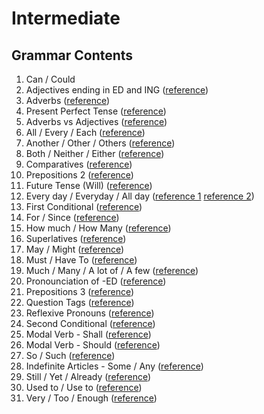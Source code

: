 # Intermediate

## Grammar Contents

1. Can / Could
2. Adjectives ending in ED and ING (<a href="https://www.grammar.cl/Notes/Adjectives_ED_ING.htm">reference</a>)
3. Adverbs (<a href="https://www.grammar.cl/Notes/Adverbs.htm">reference</a>)
4. Present Perfect Tense (<a href="https://www.grammar.cl/Present/Perfect_Tense.htm">reference</a>)
5. Adverbs vs Adjectives (<a href="https://www.grammar.cl/Notes/Adverbs_vs_Adjectives.htm">reference</a>)
6. All / Every / Each (<a href="https://www.grammar.cl/english/all-every-each.htm">reference</a>)
7. Another / Other / Others (<a href="https://www.grammar.cl/english/another-other-others.htm">reference</a>)
8. Both / Neither / Either (<a href="https://www.grammar.cl/english/both-either-neither.htm">reference</a>)
9. Comparatives (<a href="https://www.grammar.cl/Intermediate/Comparatives_Superlatives.htm">reference</a>)
10. Prepositions 2 (<a href="https://www.grammar.cl/Intermediate/Prepositions/List.htm">reference</a>)
11. Future Tense (Will) (<a href="https://www.grammar.cl/Notes/Future_Will.htm">reference</a>)
12. Every day / Everyday / All day (<a href="https://www.grammar.cl/english/every-day-everyday.htm">reference 1</a> <a href="https://www.grammar.cl/english/every-day-all-day.htm">reference 2</a>)
13. First Conditional (<a href="https://www.grammar.cl/english/first-conditional.htm">reference</a>)
14. For / Since (<a href="https://www.grammar.cl/Notes/For_Since.htm">reference</a>)
15. How much / How Many (<a href="https://www.grammar.cl/english/how-much-how-many.htm">reference</a>)
16. Superlatives (<a href="https://www.grammar.cl/Intermediate/Comparatives_Superlatives.htm">reference</a>)
17. May / Might (<a href="https://www.grammar.cl/english/may-might.htm">reference</a>)
18. Must / Have To (<a href="https://www.grammar.cl/english/must.htm">reference</a>)
19. Much / Many / A lot of / A few (<a href="https://www.grammar.cl/Notes/Much_Many_Lot_Few.htm">reference</a>)
20. Pronounciation of -ED (<a href="https://www.grammar.cl/english/pronunciation-ed.htm">reference</a>)
21. Prepositions 3 (<a href="https://www.grammar.cl/Intermediate/Prepositions/List.htm">reference</a>)
22. Question Tags (<a href="https://www.grammar.cl/Intermediate/Question_Tags.htm">reference</a>)
23. Reflexive Pronouns (<a href="https://www.grammar.cl/Notes/Reflexive_Pronouns.htm">reference</a>)
24. Second Conditional (<a href="https://www.grammar.cl/english/second-conditional.htm">reference</a>)
25. Modal Verb - Shall (<a href="https://www.grammar.cl/english/shall.htm">reference</a>)
26. Modal Verb - Should (<a href="https://www.grammar.cl/english/should.htm">reference</a>)
27. So / Such (<a href="https://www.grammar.cl/Notes/So-Such.htm">reference</a>)
28. Indefinite Articles - Some / Any (<a href="https://www.grammar.cl/Notes/Some_Any_A_An.htm">reference</a>)
29. Still / Yet / Already (<a href="https://www.grammar.cl/Notes/still-yet-already.htm">reference</a>)
30. Used to / Use to (<a href="https://www.grammar.cl/rules/used-to-use-to.htm">reference</a>)
31. Very / Too / Enough (<a href="https://www.grammar.cl/Intermediate/Very_Too_Enough.htm">reference</a>)

<!-- (<a href="">reference</a>) -->